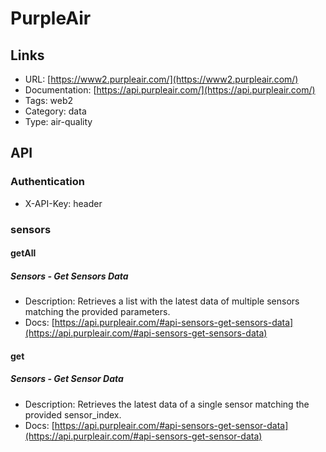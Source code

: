 # PurpleAir

## Links

* URL: [https://www2.purpleair.com/](https://www2.purpleair.com/)
* Documentation: [https://api.purpleair.com/](https://api.purpleair.com/)
* Tags: web2
* Category: data
* Type: air-quality

## API

### Authentication

* X-API-Key: header

### sensors

#### getAll

##### Sensors - Get Sensors Data

* Description: Retrieves a list with the latest data of multiple sensors matching the provided parameters.
* Docs: [https://api.purpleair.com/#api-sensors-get-sensors-data](https://api.purpleair.com/#api-sensors-get-sensors-data)

#### get

##### Sensors - Get Sensor Data

* Description: Retrieves the latest data of a single sensor matching the provided sensor_index.
* Docs: [https://api.purpleair.com/#api-sensors-get-sensor-data](https://api.purpleair.com/#api-sensors-get-sensor-data)
